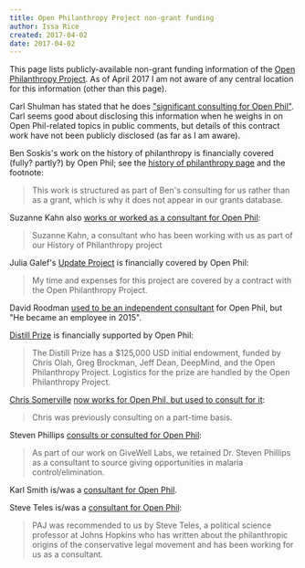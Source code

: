 ```yaml
---
title: Open Philanthropy Project non-grant funding
author: Issa Rice
created: 2017-04-02
date: 2017-04-02
---
```


This page lists publicly-available non-grant funding information of the [Open
Philanthropy Project](http://www.openphilanthropy.org/).
As of April 2017 I am not aware of any central location for this information
(other than this page).

Carl Shulman has stated that he does ["significant consulting for Open
Phil"](http://effective-altruism.com/ea/15g/small_donors_can_plan_to_make_better_bets_than/).
Carl seems good about disclosing this information when he weighs in on Open
Phil-related topics in public comments, but details of this contract work have
not been publicly disclosed (as far as I am aware).

Ben Soskis's work on the history of philanthropy is financially covered (fully?
partly?) by Open Phil; see the [history of philanthropy
page](http://www.openphilanthropy.org/research/history-of-philanthropy#Other_work_weve_commissioned)
and the footnote:

> This work is structured as part of Ben's consulting for us rather than as a
> grant, which is why it does not appear in our grants database.

Suzanne Kahn also [works or worked as a consultant for Open Phil](http://www.openphilanthropy.org/blog/history-philanthropy-case-study-founding-center-budget-and-policy-priorities):

> Suzanne Kahn, a consultant who has been working with us as part of our
> History of Philanthropy project

Julia Galef's [Update Project](https://juliagalef.com/update-project/) is
financially covered by Open Phil:

> My time and expenses for this project are covered by a contract with the Open
> Philanthropy Project.

David Roodman [used to be an independent consultant](http://www.openphilanthropy.org/about/team/david-roodman)
for Open Phil, but "He became an employee in 2015".

[Distill Prize](http://distill.pub/prize/) is financially supported by Open Phil:

> The Distill Prize has a $125,000 USD initial endowment, funded by Chris Olah,
> Greg Brockman, Jeff Dean, DeepMind, and the Open Philanthropy Project.
> Logistics for the prize are handled by the Open Philanthropy Project.

[Chris Somerville](http://www.openphilanthropy.org/about/team/chris-somerville)
[now works for Open Phil, but used to consult for it](http://www.openphilanthropy.org/blog/our-progress-2016-and-plans-2017):

> Chris was previously consulting on a part-time basis.

Steven Phillips [consults or consulted for Open Phil](http://www.openphilanthropy.org/blog/finding-giving-opportunities-malaria-controlelimination):

> As part of our work on GiveWell Labs, we retained Dr. Steven Phillips as a
> consultant to source giving opportunities in malaria control/elimination.

Karl Smith is/was a [consultant for Open Phil](http://www.openphilanthropy.org/sites/default/files/Jared_Bernstein_and_Ben_Spielberg_10-21-15_%28public%29.pdf).

Steve Teles is/was a [consultant for Open Phil](http://www.openphilanthropy.org/focus/us-policy/criminal-justice-reform/florida-state-university-project-accountable-justice-general-support#footnoteref2_eqg3lb2):

> PAJ was recommended to us by Steve Teles, a political science professor at
> Johns Hopkins who has written about the philanthropic origins of the
> conservative legal movement and has been working for us as a consultant.

